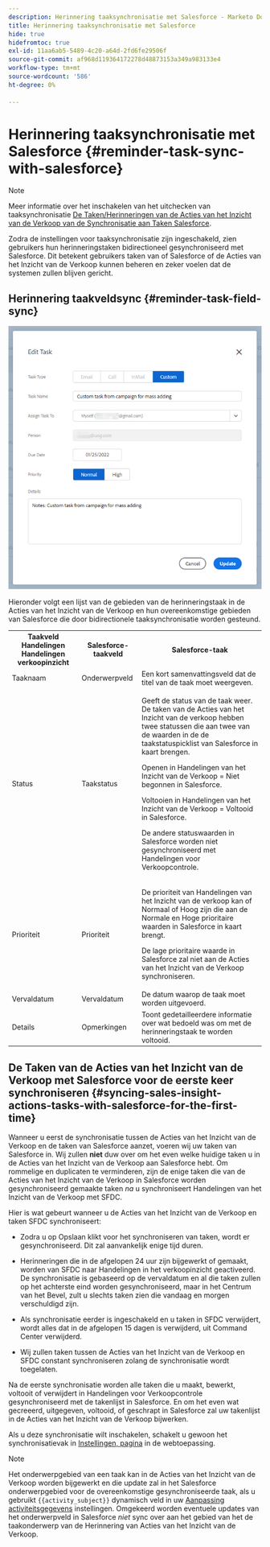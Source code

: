 ```yaml
---
description: Herinnering taaksynchronisatie met Salesforce - Marketo Docs - Productdocumentatie
title: Herinnering taaksynchronisatie met Salesforce
hide: true
hidefromtoc: true
exl-id: 11aa6ab5-5489-4c20-a64d-2fd6fe29506f
source-git-commit: af968d119364172278d48873153a349a983133e4
workflow-type: tm+mt
source-wordcount: '586'
ht-degree: 0%

---
```


# Herinnering taaksynchronisatie met Salesforce {#reminder-task-sync-with-salesforce}

>[!NOTE]
>
>Meer informatie over het inschakelen van het uitchecken van taaksynchronisatie [De Taken/Herinneringen van de Acties van het Inzicht van de Verkoop van de Synchronisatie aan Taken Salesforce](/help/marketo/product-docs/marketo-sales-insight/actions/crm/salesforce-integration/salesforce-sync-settings.md#sync-sales-insight-actions-tasks-reminders-to-salesforce-tasks).

Zodra de instellingen voor taaksynchronisatie zijn ingeschakeld, zien gebruikers hun herinneringstaken bidirectioneel gesynchroniseerd met Salesforce. Dit betekent gebruikers taken van of Salesforce of de Acties van het Inzicht van de Verkoop kunnen beheren en zeker voelen dat de systemen zullen blijven gericht.

## Herinnering taakveldsync {#reminder-task-field-sync}

![](assets/reminder-task-sync-with-salesforce-1.png)

Hieronder volgt een lijst van de gebieden van de herinneringstaak in de Acties van het Inzicht van de Verkoop en hun overeenkomstige gebieden van Salesforce die door bidirectionele taaksynchronisatie worden gesteund.

<table>
 <tr>
  <th>Taakveld Handelingen Handelingen verkoopinzicht</th>
  <th>Salesforce-taakveld</th>
  <th>Salesforce-taak</th>
 </tr>
 <tr>
  <td>Taaknaam</td>
  <td>Onderwerpveld</td>
  <td>Een kort samenvattingsveld dat de titel van de taak moet weergeven.</td>
 </tr>
 <tr>
  <td>Status</td>
  <td>Taakstatus</td>
  <td><p>Geeft de status van de taak weer. De taken van de Acties van het Inzicht van de verkoop hebben twee statussen die aan twee van de waarden in de de taakstatuspicklist van Salesforce in kaart brengen.</p>
  <p>Openen in Handelingen van het Inzicht van de Verkoop = Niet begonnen in Salesforce.</p>
  <p>Voltooien in Handelingen van het Inzicht van de Verkoop = Voltooid in Salesforce.</p>
  <p>De andere statuswaarden in Salesforce worden niet gesynchroniseerd met Handelingen voor Verkoopcontrole.</p></td>
 </tr>
 <tr>
  <td>Prioriteit</td>
  <td>Prioriteit</td>
  <td><p>De prioriteit van Handelingen van het Inzicht van de verkoop kan of Normaal of Hoog zijn die aan de Normale en Hoge prioritaire waarden in Salesforce in kaart brengt.</p>
  <p>De lage prioritaire waarde in Salesforce zal niet aan de Acties van het Inzicht van de Verkoop synchroniseren.</p></td>
 </tr>
 <tr>
  <td>Vervaldatum</td>
  <td>Vervaldatum</td>
  <td>De datum waarop de taak moet worden uitgevoerd.</td>
 </tr>
 <tr>
  <td>Details</td>
  <td>Opmerkingen</td>
  <td>Toont gedetailleerdere informatie over wat bedoeld was om met de herinneringstaak te worden voltooid.</td>
 </tr>
</table>

## De Taken van de Acties van het Inzicht van de Verkoop met Salesforce voor de eerste keer synchroniseren {#syncing-sales-insight-actions-tasks-with-salesforce-for-the-first-time}

Wanneer u eerst de synchronisatie tussen de Acties van het Inzicht van de Verkoop en de taken van Salesforce aanzet, voeren wij uw taken van Salesforce in. Wij zullen **niet** duw over om het even welke huidige taken u in de Acties van het Inzicht van de Verkoop aan Salesforce hebt. Om rommelige en duplicaten te verminderen, zijn de enige taken die van de Acties van het Inzicht van de Verkoop in Salesforce worden gesynchroniseerd gemaakte taken *na* u synchroniseert Handelingen van het Inzicht van de Verkoop met SFDC.

Hier is wat gebeurt wanneer u de Acties van het Inzicht van de Verkoop en taken SFDC synchroniseert:

* Zodra u op Opslaan klikt voor het synchroniseren van taken, wordt er gesynchroniseerd. Dit zal aanvankelijk enige tijd duren.

* Herinneringen die in de afgelopen 24 uur zijn bijgewerkt of gemaakt, worden van SFDC naar Handelingen in het verkoopinzicht geactiveerd. De synchronisatie is gebaseerd op de vervaldatum en al die taken zullen op het achterste eind worden gesynchroniseerd, maar in het Centrum van het Bevel, zult u slechts taken zien die vandaag en morgen verschuldigd zijn.

* Als synchronisatie eerder is ingeschakeld en u taken in SFDC verwijdert, wordt alles dat in de afgelopen 15 dagen is verwijderd, uit Command Center verwijderd.

* Wij zullen taken tussen de Acties van het Inzicht van de Verkoop en SFDC constant synchroniseren zolang de synchronisatie wordt toegelaten.

Na de eerste synchronisatie worden alle taken die u maakt, bewerkt, voltooit of verwijdert in Handelingen voor Verkoopcontrole gesynchroniseerd met de takenlijst in Salesforce. En om het even wat gecreeerd, uitgegeven, voltooid, of geschrapt in Salesforce zal uw takenlijst in de Acties van het Inzicht van de Verkoop bijwerken.

Als u deze synchronisatie wilt inschakelen, schakelt u gewoon het synchronisatievak in [Instellingen, pagina](https://toutapp.com/login) in de webtoepassing.

>[!NOTE]
>
>Het onderwerpgebied van een taak kan in de Acties van het Inzicht van de Verkoop worden bijgewerkt en die update zal in het Salesforce onderwerpgebied voor de overeenkomstige gesynchroniseerde taak, als u gebruikt `{{activity_subject}}` dynamisch veld in uw [Aanpassing activiteitsgegevens](/help/marketo/product-docs/marketo-sales-insight/actions/crm/salesforce-integration/configure-salesforce-activity-detail-customization.md) instellingen. Omgekeerd worden eventuele updates van het onderwerpveld in Salesforce _niet_ sync over aan het gebied van het de taakonderwerp van de Herinnering van Acties van het Inzicht van de Verkoop.
